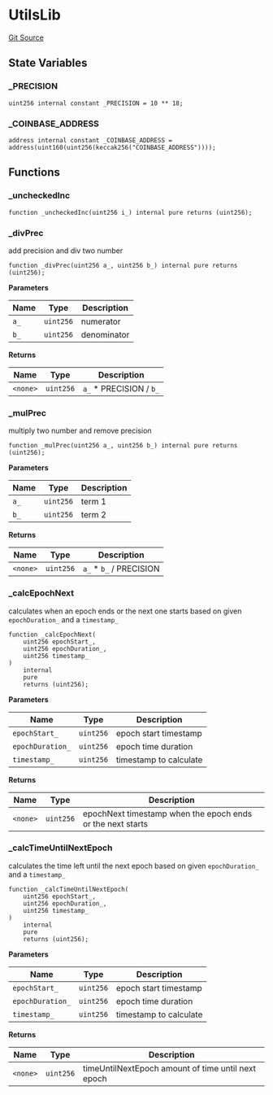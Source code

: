 # UtilsLib

[Git Source](https://github.com/rsksmart/builder-incentives-sc/blob/3789c417010096773b83946f4623701583f051f7/src/libraries/UtilsLib.sol)

## State Variables

### \_PRECISION

```solidity
uint256 internal constant _PRECISION = 10 ** 18;
```

### \_COINBASE_ADDRESS

```solidity
address internal constant _COINBASE_ADDRESS = address(uint160(uint256(keccak256("COINBASE_ADDRESS"))));
```

## Functions

### \_uncheckedInc

```solidity
function _uncheckedInc(uint256 i_) internal pure returns (uint256);
```

### \_divPrec

add precision and div two number

```solidity
function _divPrec(uint256 a_, uint256 b_) internal pure returns (uint256);
```

**Parameters**

| Name | Type      | Description |
| ---- | --------- | ----------- |
| `a_` | `uint256` | numerator   |
| `b_` | `uint256` | denominator |

**Returns**

| Name     | Type      | Description              |
| -------- | --------- | ------------------------ |
| `<none>` | `uint256` | `a_` \* PRECISION / `b_` |

### \_mulPrec

multiply two number and remove precision

```solidity
function _mulPrec(uint256 a_, uint256 b_) internal pure returns (uint256);
```

**Parameters**

| Name | Type      | Description |
| ---- | --------- | ----------- |
| `a_` | `uint256` | term 1      |
| `b_` | `uint256` | term 2      |

**Returns**

| Name     | Type      | Description              |
| -------- | --------- | ------------------------ |
| `<none>` | `uint256` | `a_` \* `b_` / PRECISION |

### \_calcEpochNext

calculates when an epoch ends or the next one starts based on given `epochDuration_` and a `timestamp_`

```solidity
function _calcEpochNext(
    uint256 epochStart_,
    uint256 epochDuration_,
    uint256 timestamp_
)
    internal
    pure
    returns (uint256);
```

**Parameters**

| Name             | Type      | Description            |
| ---------------- | --------- | ---------------------- |
| `epochStart_`    | `uint256` | epoch start timestamp  |
| `epochDuration_` | `uint256` | epoch time duration    |
| `timestamp_`     | `uint256` | timestamp to calculate |

**Returns**

| Name     | Type      | Description                                                |
| -------- | --------- | ---------------------------------------------------------- |
| `<none>` | `uint256` | epochNext timestamp when the epoch ends or the next starts |

### \_calcTimeUntilNextEpoch

calculates the time left until the next epoch based on given `epochDuration_` and a `timestamp_`

```solidity
function _calcTimeUntilNextEpoch(
    uint256 epochStart_,
    uint256 epochDuration_,
    uint256 timestamp_
)
    internal
    pure
    returns (uint256);
```

**Parameters**

| Name             | Type      | Description            |
| ---------------- | --------- | ---------------------- |
| `epochStart_`    | `uint256` | epoch start timestamp  |
| `epochDuration_` | `uint256` | epoch time duration    |
| `timestamp_`     | `uint256` | timestamp to calculate |

**Returns**

| Name     | Type      | Description                                        |
| -------- | --------- | -------------------------------------------------- |
| `<none>` | `uint256` | timeUntilNextEpoch amount of time until next epoch |
